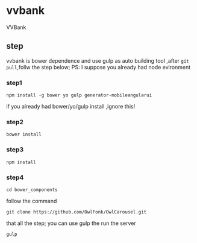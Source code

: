 # vvbank
VVBank
## step
vvbank is bower dependence and use gulp as auto building tool ,after ```git pull```,follw the step below; 
PS: I suppose you already had node evironment
### step1
```
npm install -g bower yo gulp generator-mobileangularui
```
if you already had bower/yo/gulp install ,ignore this!
### step2
```
bower install 
```
### step3
```
npm install
```
### step4
```
cd bower_components
```
follow the command
```
git clone https://github.com/OwlFonk/OwlCarousel.git
```
that all the step;
you can use gulp the run the server
```
gulp
```
